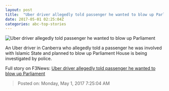 ```yaml
---
layout: post
title:  "Uber driver allegedly told passenger he wanted to blow up Parliament"
date: 2017-05-01 02:25:04Z
categories: abc-top-stories
---
```


![Uber driver allegedly told passenger he wanted to blow up Parliament](http://www.abc.net.au/news/image/8485898-1x1-700x700.jpg)

An Uber driver in Canberra who allegedly told a passenger he was involved with Islamic State and planned to blow up Parliament House is being investigated by police.


Full story on F3News: [Uber driver allegedly told passenger he wanted to blow up Parliament](http://www.f3nws.com/n/ataCqC)

> Posted on: Monday, May 1, 2017 7:25:04 AM
